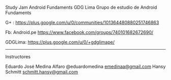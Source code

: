 Study Jam Android Fundaments GDG Lima
Grupo de estudio de Android Fundaments

G+ : https://plus.google.com/u/0/communities/101364480880251746863

Fb: Android.pe https://www.facebook.com/groups/740101682672690/

GDGLima: https://plus.google.com/u/0/+gdglimape/

----------------------------------------------------

Instructores 

Eduardo José Medina Alfaro @eduardomedina emedinaa@gmail.com
Hansy Schmitt schmitt.hansy@gmail.com

